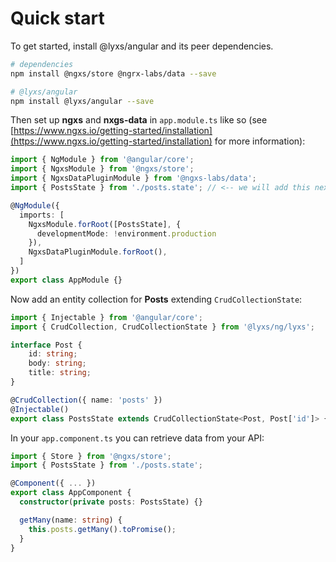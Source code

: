 # Quick start

To get started, install @lyxs/angular and its peer dependencies.

```bash
# dependencies
npm install @ngxs/store @ngrx-labs/data --save

# @lyxs/angular
npm install @lyxs/angular --save
```

Then set up **ngxs** and **nxgs-data** in `app.module.ts` like so \(see [https://www.ngxs.io/getting-started/installation](https://www.ngxs.io/getting-started/installation) for more information\):

```typescript
import { NgModule } from '@angular/core';
import { NgxsModule } from '@ngxs/store';
import { NgxsDataPluginModule } from '@ngxs-labs/data';
import { PostsState } from './posts.state'; // <-- we will add this next

@NgModule({
  imports: [
    NgxsModule.forRoot([PostsState], {
      developmentMode: !environment.production
    }),
    NgxsDataPluginModule.forRoot(),
  ]
})
export class AppModule {}
```

Now add an entity collection for **Posts** extending `CrudCollectionState`:

```typescript
import { Injectable } from '@angular/core';
import { CrudCollection, CrudCollectionState } from '@lyxs/ng/lyxs';

interface Post {
    id: string;
    body: string;
    title: string;
}

@CrudCollection({ name: 'posts' })
@Injectable()
export class PostsState extends CrudCollectionState<Post, Post['id']> { }

```

In your `app.component.ts` you can retrieve data from your API:

```typescript
import { Store } from '@ngxs/store';
import { PostsState } from './posts.state';

@Component({ ... })
export class AppComponent {
  constructor(private posts: PostsState) {}

  getMany(name: string) {
    this.posts.getMany().toPromise();
  }
}
```

